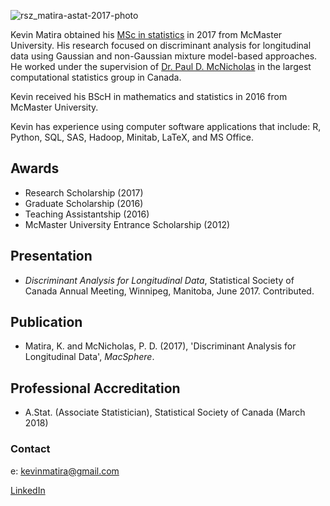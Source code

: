 ![rsz_matira-astat-2017-photo](https://user-images.githubusercontent.com/32027209/30787995-ccbe70da-a162-11e7-8b46-4091db358b3e.jpg)

Kevin Matira obtained his [MSc in statistics](https://www.math.mcmaster.ca/index.php/graduate-studies/graduate-degrees-awarded/57-/msc-statistics/608-degrees-awarded-msc-stats.html) in 2017 from McMaster University. His research focused on discriminant analysis for longitudinal data using Gaussian and non-Gaussian mixture model-based approaches. He worked under the supervision of [Dr. Paul D. McNicholas](https://ms.mcmaster.ca/~paul/index.html) in the largest computational statistics group in Canada.

Kevin received his BScH in mathematics and statistics in 2016 from McMaster University.

Kevin has experience using computer software applications that include: R, Python, SQL, SAS, Hadoop, Minitab, LaTeX, and MS Office.

## Awards

- Research Scholarship (2017)
- Graduate Scholarship (2016)
- Teaching Assistantship (2016)
- McMaster University Entrance Scholarship (2012)

## Presentation

- _Discriminant Analysis for Longitudinal Data_, Statistical Society of
Canada Annual Meeting, Winnipeg, Manitoba, June 2017. Contributed.

## Publication

- Matira, K. and McNicholas, P. D. (2017), 'Discriminant Analysis for Longitudinal Data', _MacSphere_.

## Professional Accreditation

- A.Stat. (Associate Statistician), Statistical Society of Canada (March 2018)

### Contact

e: kevinmatira@gmail.com

[LinkedIn](https://www.linkedin.com/in/kevin-matira-bb465091/)
